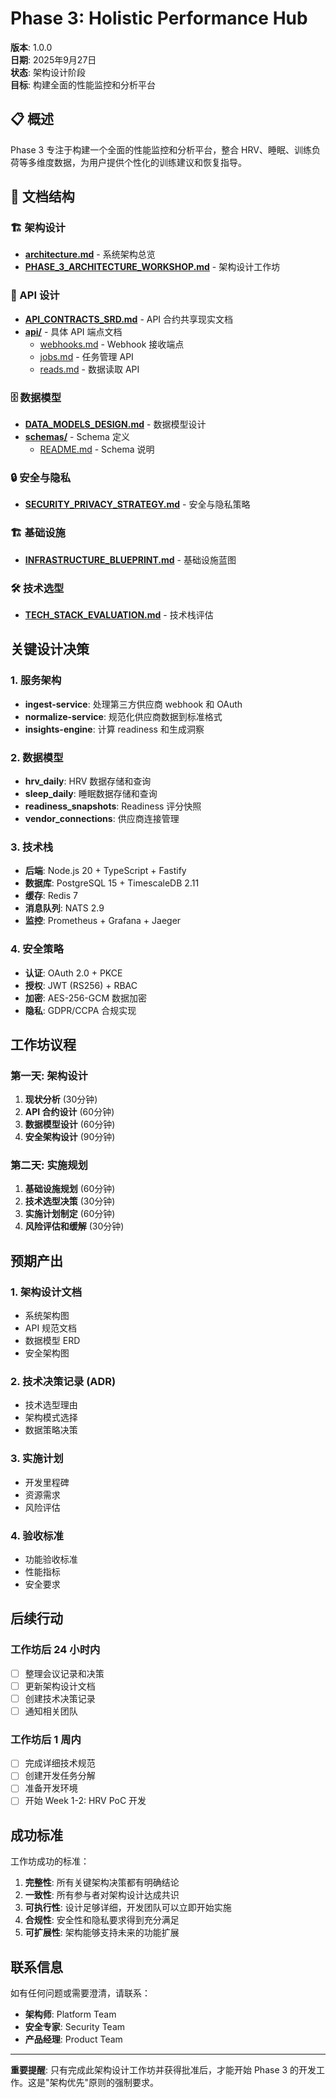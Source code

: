 # Phase 3: Holistic Performance Hub

**版本**: 1.0.0  
**日期**: 2025年9月27日  
**状态**: 架构设计阶段  
**目标**: 构建全面的性能监控和分析平台

## 📋 概述

Phase 3 专注于构建一个全面的性能监控和分析平台，整合 HRV、睡眠、训练负荷等多维度数据，为用户提供个性化的训练建议和恢复指导。

## 📁 文档结构

### 🏗️ 架构设计
- **[architecture.md](./architecture.md)** - 系统架构总览
- **[PHASE_3_ARCHITECTURE_WORKSHOP.md](./PHASE_3_ARCHITECTURE_WORKSHOP.md)** - 架构设计工作坊

### 🔌 API 设计
- **[API_CONTRACTS_SRD.md](./API_CONTRACTS_SRD.md)** - API 合约共享现实文档
- **[api/](./api/)** - 具体 API 端点文档
  - [webhooks.md](./api/webhooks.md) - Webhook 接收端点
  - [jobs.md](./api/jobs.md) - 任务管理 API
  - [reads.md](./api/reads.md) - 数据读取 API

### 🗄️ 数据模型
- **[DATA_MODELS_DESIGN.md](./DATA_MODELS_DESIGN.md)** - 数据模型设计
- **[schemas/](./schemas/)** - Schema 定义
  - [README.md](./schemas/README.md) - Schema 说明

### 🔒 安全与隐私
- **[SECURITY_PRIVACY_STRATEGY.md](./SECURITY_PRIVACY_STRATEGY.md)** - 安全与隐私策略

### 🏗️ 基础设施
- **[INFRASTRUCTURE_BLUEPRINT.md](./INFRASTRUCTURE_BLUEPRINT.md)** - 基础设施蓝图

### 🛠️ 技术选型
- **[TECH_STACK_EVALUATION.md](./TECH_STACK_EVALUATION.md)** - 技术栈评估

## 关键设计决策

### 1. 服务架构
- **ingest-service**: 处理第三方供应商 webhook 和 OAuth
- **normalize-service**: 规范化供应商数据到标准格式
- **insights-engine**: 计算 readiness 和生成洞察

### 2. 数据模型
- **hrv_daily**: HRV 数据存储和查询
- **sleep_daily**: 睡眠数据存储和查询
- **readiness_snapshots**: Readiness 评分快照
- **vendor_connections**: 供应商连接管理

### 3. 技术栈
- **后端**: Node.js 20 + TypeScript + Fastify
- **数据库**: PostgreSQL 15 + TimescaleDB 2.11
- **缓存**: Redis 7
- **消息队列**: NATS 2.9
- **监控**: Prometheus + Grafana + Jaeger

### 4. 安全策略
- **认证**: OAuth 2.0 + PKCE
- **授权**: JWT (RS256) + RBAC
- **加密**: AES-256-GCM 数据加密
- **隐私**: GDPR/CCPA 合规实现

## 工作坊议程

### 第一天: 架构设计
1. **现状分析** (30分钟)
2. **API 合约设计** (60分钟)
3. **数据模型设计** (60分钟)
4. **安全架构设计** (90分钟)

### 第二天: 实施规划
1. **基础设施规划** (60分钟)
2. **技术选型决策** (30分钟)
3. **实施计划制定** (60分钟)
4. **风险评估和缓解** (30分钟)

## 预期产出

### 1. 架构设计文档
- 系统架构图
- API 规范文档
- 数据模型 ERD
- 安全架构图

### 2. 技术决策记录 (ADR)
- 技术选型理由
- 架构模式选择
- 数据策略决策

### 3. 实施计划
- 开发里程碑
- 资源需求
- 风险评估

### 4. 验收标准
- 功能验收标准
- 性能指标
- 安全要求

## 后续行动

### 工作坊后 24 小时内
- [ ] 整理会议记录和决策
- [ ] 更新架构设计文档
- [ ] 创建技术决策记录
- [ ] 通知相关团队

### 工作坊后 1 周内
- [ ] 完成详细技术规范
- [ ] 创建开发任务分解
- [ ] 准备开发环境
- [ ] 开始 Week 1-2: HRV PoC 开发

## 成功标准

工作坊成功的标准：
1. **完整性**: 所有关键架构决策都有明确结论
2. **一致性**: 所有参与者对架构设计达成共识
3. **可执行性**: 设计足够详细，开发团队可以立即开始实施
4. **合规性**: 安全性和隐私要求得到充分满足
5. **可扩展性**: 架构能够支持未来的功能扩展

## 联系信息

如有任何问题或需要澄清，请联系：
- **架构师**: Platform Team
- **安全专家**: Security Team
- **产品经理**: Product Team

---

**重要提醒**: 只有完成此架构设计工作坊并获得批准后，才能开始 Phase 3 的开发工作。这是"架构优先"原则的强制要求。
